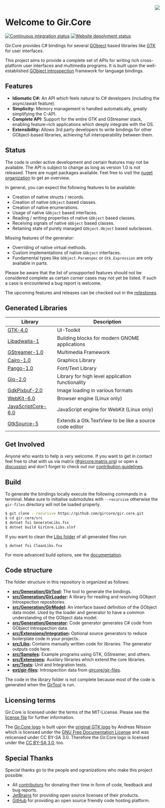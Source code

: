 <img src="https://raw.githubusercontent.com/gircore/gir.core/main/img/logo.svg" align="right" />

# Welcome to Gir.Core

[![Continuous integration status](https://github.com/GirCore/gir.core/actions/workflows/ci.yml/badge.svg?branch=main)](https://github.com/gircore/gir.core/actions)
[![Website depolyment status](https://github.com/GirCore/gircore.github.io/actions/workflows/deploy.yml/badge.svg?branch=develop)](https://github.com/gircore/gircore.github.io/actions)

Gir.Core provides C# bindings for several [GObject] based libraries like [GTK] for user interfaces.

This project aims to provide a complete set of APIs for writing rich cross-platform user interfaces and multimedia programs. It is built upon the well-established [GObject Introspection][gi] framework for language bindings.

## Features
* **Idiomatic C#:** An API which feels natural to C# developers (including the async/await feature).
* **Simplicity:** Memory management is handled automatically, greatly simplifying the C-API.
* **Complete API:** Support for the entire GTK and GStreamer stack, enabling feature-rich applications which deeply integrate with the OS.
* **Extensibility:** Allows 3rd party developers to write bindings for other GObject-based libraries, achieving full interoperability between them.

## Status
The code is under active development and certain features may not be available. The API is subject to change as long as version 1.0 is not released. There are nuget packages available. Feel free to visit the [nuget organization][GirCoreNuget] to get an overview.

In general, you can expect the following features to be available:
- Creation of native structs / records.
- Creation of native `GObject` based classes.
- Creation of native enumerations.
- Usage of native `GObject` based interfaces.
- Reading / writing properties of native `GObject` based classes.
- Receiving signals of native `GObject` based classes.
- Retaining state of purely managed `GObject.Object` based subclasses.

Missing features of the generator:
- Overriding of native virtual methods.
- Custom implementations of native `GObject` interfaces.
- Fundamental types like `GObject.Paramspec` or `Gtk.Expression` are only available in parts.

Please be aware that the list of unsupported features should not be considered complete as certain corner cases may not yet be listed. If such a case is encountered a bug report is welcome.

The upcoming features and releases can be checked out in the [milestones](https://github.com/gircore/gir.core/milestones).

## Generated Libraries

| Library                                   | Description                                            |
|-------------------------------------------|--------------------------------------------------------|
| [GTK-4.0][Gtk4Nuget]                      | UI-Toolkit                                             |
| [Libadwaita-1][LibadwaitaNuget]           | Building blocks for modern GNOME applications          |
| [GStreamer-1.0][GstNuget]                 | Multimedia Framework                                   |
| [Cairo-1.0][CairoNuget]                   | Graphics Library                                       |
| [Pango-1.0][PangoNuget]                   | Font/Text Library                                      |
| [Gio-2.0][GioNuget]                       | Library for high level application functionality       |
| [GdkPixbuf-2.0][GdkPixbufNuget]           | Image loading in various formats                       |
| [WebKit-6.0][WebKitNuget]                 | Browser engine (Linux only)                            |
| [JavaScriptCore-6.0][JavaScriptCoreNuget] | JavaScript engine for WebKit (Linux only)              |
| [GtkSource-5][GtkSourceNuget]             | Extends a Gtk.TextView to be like a source code editor |


## Get Involved
Anyone who wants to help is very welcome. If you want to get in contact feel free to chat with us via matrix ([#gircore:matrix.org](https://matrix.to/#/#gircore:matrix.org?via=matrix.org)) or open a [discussion](https://github.com/gircore/gir.core/discussions) and don't forget to check out our [contribution guidelines](docs/docs/contributing.md).

## Build
To generate the bindings locally execute the following commands in a terminal. Make sure to initialise submodules with `--recursive` otherwise the `gir-files` directory will not be loaded properly.

```sh
$ git clone --recursive https://github.com/gircore/gir.core.git
$ cd gir.core/src
$ dotnet fsi GenerateLibs.fsx
$ dotnet build GirCore.Libs.slnf
```

If you want to clean the [Libs folder](src/Libs) of all generated files run:

    $ dotnet fsi CleanLibs.fsx

For more advanced build options, see the [documentation](docs/docs/build.md).

## Code structure
The folder structure in this repository is organized as follows:
* **[src/Generation/GirTool](src/Generation/GirTool):** The tool to generate the bindings.
* **[src/Generation/GirLoader](src/Generation/GirLoader):** A library for reading and resolving GObject Introspection repositories.
* **[src/Generation/GirModel](src/Generation/GirModel):** An interface based definition of the GObject data model. Used by the loader and generator to have a common understanding of the GObject data model.
* **[src/Generation/Generator](src/Generation/Generator):** Code generator generates C# code from GObject Introspection data.
* **[src/Extensions/Integration](src/Extensions/Integration):** Optional source generators to reduce boilerplate code in your projects.
* **[src/Libs](src/Libs):** Contains manually written code for libraries. The generator outputs code here.
* **[src/Samples](src/Samples):** Example programs using GTK, GStreamer, and others.
* **[src/Extensions](src/Extensions):** Auxilary libraries which extend the core libraries.
* **[src/Tests](src/Tests):** Unit and Integration tests.
* **[ext/gir-files](https://github.com/gircore/gir-files):** Introspection data from [gircore/gir-files](https://github.com/gircore/gir-files).

The code in the library folder is not complete because most of the code is generated when the [GirTool](src/Generation/GirTool) is run.

[gi]: https://gi.readthedocs.io/
[gstreamer]: https://gstreamer.freedesktop.org/
[GIO]: https://developer.gnome.org/gio/stable/
[GObject]: https://developer.gnome.org/gobject/stable/
[GTK]: https://gtk.org/
[libhandy]: https://source.puri.sm/Librem5/libhandy/
[WebKitGTK]: https://webkitgtk.org/
[JavaScriptCore]: https://webkitgtk.org/reference/jsc-glib/stable/index.html
[dbus]: https://www.freedesktop.org/wiki/Software/dbus/
[libchamplain]: https://wiki.gnome.org/Projects/libchamplain/
[GtkSharp]: https://github.com/GtkSharp/GtkSharp/
[GdkPixbuf]: https://gitlab.gnome.org/GNOME/gdk-pixbuf/
[GirCoreNuget]: https://www.nuget.org/profiles/GirCore/
[Gtk4Nuget]: https://www.nuget.org/packages/GirCore.Gtk-4.0/
[GstNuget]: https://www.nuget.org/packages/GirCore.Gst-1.0/
[CairoNuget]: https://www.nuget.org/packages/GirCore.Cairo-1.0/
[PangoNuget]: https://www.nuget.org/packages/GirCore.Pango-1.0/
[GioNuget]: https://www.nuget.org/packages/GirCore.Gio-2.0/
[GdkPixbufNuget]: https://www.nuget.org/packages/GirCore.GdkPixbuf-2.0/
[LibadwaitaNuget]: https://www.nuget.org/packages/GirCore.Adw-1/
[WebKitNuget]: https://www.nuget.org/packages/GirCore.WebKit-6.0/
[JavaScriptCoreNuget]: https://www.nuget.org/packages/GirCore.JavaScriptCore-6.0/
[GtkSourceNuget]: https://www.nuget.org/packages/GirCore.GtkSource-5/

## Licensing terms
Gir.Core is licensed under the terms of the MIT-License. Please see the [license file](license.txt) for further information.

The [Gir.Core logo](img/logo.svg) is built upon the [original GTK logo](https://wiki.gnome.org/Projects/GTK/Logo) by Andreas Nilsson which is licensed under the [GNU Free Documentation License](https://www.gnu.org/licenses/fdl-1.3.txt) and was relicensed under CC BY-SA 3.0. Therefore the Gir.Core logo is licensed under the [CC BY-SA 3.0](https://creativecommons.org/licenses/by-sa/3.0/deed.en), too.

## Special Thanks
Special thanks go to the people and ogranizations who make this project possible:
- All [contributors](https://github.com/gircore/gir.core/graphs/contributors) for donating their time in form of code, feedback and bug reports.
- [JetBrains](https://www.jetbrains.com/) for providing open source licenses of their products.
- [GitHub](https://github.com) for providing an open source friendly code hosting platform.
